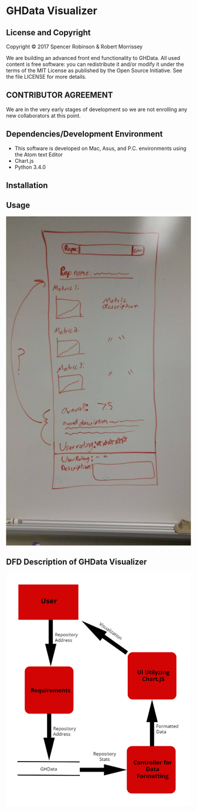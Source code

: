 # GHData Visualizer

License and Copyright
---------------------

Copyright © 2017 Spencer Robinson & Robert Morrissey

We are building an advanced front end functionality to GHData.  All used content is free software: you can redistribute it and/or modify it under the terms of the MIT License as published by the Open Source Initiative. See the file LICENSE for more details.

CONTRIBUTOR AGREEMENT
---------------------

We are in the very early stages of development so we are not enrolling any new collaborators at this point.

Dependencies/Development Environment
------------
- This software is developed on Mac, Asus, and P.C. environments using the Atom text Editor
- Chart.js
- Python 3.4.0

Installation
------------

Usage
-----
![Alt text](/GHDataVisualizerConcept.jpg?raw=true "GHData Visualizer Concept")

DFD Description of GHData Visualizer
---------------------------------------
![Alt text](/flowchart1.jpg?raw=true "GHData Visualizer DFD")
